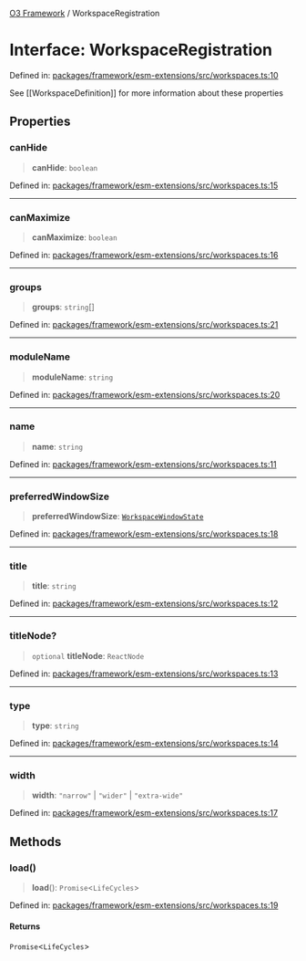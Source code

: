 [O3 Framework](../API.md) / WorkspaceRegistration

# Interface: WorkspaceRegistration

Defined in: [packages/framework/esm-extensions/src/workspaces.ts:10](https://github.com/openmrs/openmrs-esm-core/blob/main/packages/framework/esm-extensions/src/workspaces.ts#L10)

See [[WorkspaceDefinition]] for more information about these properties

## Properties

### canHide

> **canHide**: `boolean`

Defined in: [packages/framework/esm-extensions/src/workspaces.ts:15](https://github.com/openmrs/openmrs-esm-core/blob/main/packages/framework/esm-extensions/src/workspaces.ts#L15)

***

### canMaximize

> **canMaximize**: `boolean`

Defined in: [packages/framework/esm-extensions/src/workspaces.ts:16](https://github.com/openmrs/openmrs-esm-core/blob/main/packages/framework/esm-extensions/src/workspaces.ts#L16)

***

### groups

> **groups**: `string`[]

Defined in: [packages/framework/esm-extensions/src/workspaces.ts:21](https://github.com/openmrs/openmrs-esm-core/blob/main/packages/framework/esm-extensions/src/workspaces.ts#L21)

***

### moduleName

> **moduleName**: `string`

Defined in: [packages/framework/esm-extensions/src/workspaces.ts:20](https://github.com/openmrs/openmrs-esm-core/blob/main/packages/framework/esm-extensions/src/workspaces.ts#L20)

***

### name

> **name**: `string`

Defined in: [packages/framework/esm-extensions/src/workspaces.ts:11](https://github.com/openmrs/openmrs-esm-core/blob/main/packages/framework/esm-extensions/src/workspaces.ts#L11)

***

### preferredWindowSize

> **preferredWindowSize**: [`WorkspaceWindowState`](../type-aliases/WorkspaceWindowState.md)

Defined in: [packages/framework/esm-extensions/src/workspaces.ts:18](https://github.com/openmrs/openmrs-esm-core/blob/main/packages/framework/esm-extensions/src/workspaces.ts#L18)

***

### title

> **title**: `string`

Defined in: [packages/framework/esm-extensions/src/workspaces.ts:12](https://github.com/openmrs/openmrs-esm-core/blob/main/packages/framework/esm-extensions/src/workspaces.ts#L12)

***

### titleNode?

> `optional` **titleNode**: `ReactNode`

Defined in: [packages/framework/esm-extensions/src/workspaces.ts:13](https://github.com/openmrs/openmrs-esm-core/blob/main/packages/framework/esm-extensions/src/workspaces.ts#L13)

***

### type

> **type**: `string`

Defined in: [packages/framework/esm-extensions/src/workspaces.ts:14](https://github.com/openmrs/openmrs-esm-core/blob/main/packages/framework/esm-extensions/src/workspaces.ts#L14)

***

### width

> **width**: `"narrow"` \| `"wider"` \| `"extra-wide"`

Defined in: [packages/framework/esm-extensions/src/workspaces.ts:17](https://github.com/openmrs/openmrs-esm-core/blob/main/packages/framework/esm-extensions/src/workspaces.ts#L17)

## Methods

### load()

> **load**(): `Promise`\<`LifeCycles`\>

Defined in: [packages/framework/esm-extensions/src/workspaces.ts:19](https://github.com/openmrs/openmrs-esm-core/blob/main/packages/framework/esm-extensions/src/workspaces.ts#L19)

#### Returns

`Promise`\<`LifeCycles`\>
